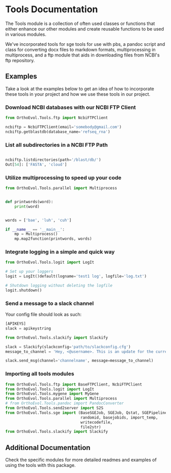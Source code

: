# Tools Documentation
The Tools module is a collection of often used classes or functions that either
enhance our other modules and create reusable functions to be used in various
modules.

We've incorporated tools for sge tools for use with pbs, a pandoc
script and class for converting docx files to markdown formats, multiprocessing
in multiprocess, and a ftp module that aids in downloading files from NCBI's
ftp repository.


## Examples
Take a look at the examples below to get an idea of how to incorporate these
tools in your project and how we use these tools in our project.

### Download NCBI databases with our NCBI FTP Client
``` python
from OrthoEvol.Tools.ftp import NcbiFTPClient

ncbiftp = NcbiFTPClient(email='somebody@gmail.com')
ncbiftp.getblastdb(database_name='refseq_rna')
```

### List all subdirectories in a NCBI FTP Path
```python

ncbiftp.listdirectories(path='/blast/db/')
Out[54]: ['FASTA', 'cloud']
```

### Utilize multiprocessing to speed up your code
```python
from OrthoEvol.Tools.parallel import Multiprocess


def printwords(word):
    print(word)


words = ['bae', 'luh', 'cuh']

if __name__ == '__main__':
    mp = Multiprocess()
    mp.map2function(printwords, words)
```

### Integrate logging in a simple and quick way
```python
from OrthoEvol.Tools.logit import LogIt

# Set up your loggers
logit = LogIt()default(logname='test1 log', logfile='log.txt')

# Shutdown logging without deleting the logfile
logit.shutdown()
```
### Send a message to a slack channel
Your config file should look as such:
```python
[APIKEYS]
slack = apikeystring
```

```python
from OrthoEvol.Tools.slackify import Slackify

slack = Slackify(slackconfig='path/to/slackconfig.cfg')
message_to_channel = 'Hey, <@username>. This is an update for the current script.'

slack.send_msg(channel='channelname', message=message_to_channel)
```

### Importing all tools modules
```python
from OrthoEvol.Tools.ftp import BaseFTPClient, NcbiFTPClient
from OrthoEvol.Tools.logit import LogIt
from OrthoEvol.Tools.mygene import MyGene
from OrthoEvol.Tools.parallel import Multiprocess
# from OrthoEvol.Tools.pandoc import PandocConverter
from OrthoEvol.Tools.send2server import S2S
from OrthoEvol.Tools.sge import (BaseSGEJob, SGEJob, Qstat, SGEPipelineTask,
                                 randomid, basejobids, import_temp,
                                 writecodefile,
                                 file2str)
from OrthoEvol.Tools.slackify import Slackify
```


## Additional Documentation

Check the specific modules for more detailed readmes and examples of using the
tools with this package.